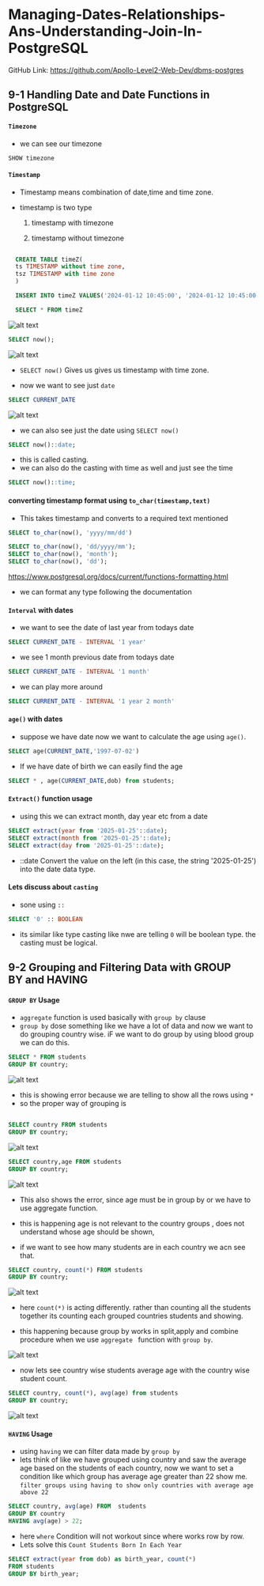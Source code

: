 # Managing-Dates-Relationships-Ans-Understanding-Join-In-PostgreSQL

GitHub Link: https://github.com/Apollo-Level2-Web-Dev/dbms-postgres

## 9-1 Handling Date and Date Functions in PostgreSQL

#### `Timezone`

- we can see our timezone

```sql
SHOW timezone
```

#### `Timestamp`

- Timestamp means combination of date,time and time zone.

- timestamp is two type

  1. timestamp with timezone

  2. timestamp without timezone

```sql

  CREATE TABLE timeZ(
  ts TIMESTAMP without time zone,
  tsz TIMESTAMP with time zone
  )

  INSERT INTO timeZ VALUES('2024-01-12 10:45:00', '2024-01-12 10:45:00')

  SELECT * FROM timeZ
```

![alt text](image-1.png)

```sql
SELECT now();
```

![alt text](image.png)

- `SELECT now()` Gives us gives us timestamp with time zone.

- now we want to see just `date`

```sql
SELECT CURRENT_DATE
```

![alt text](image-2.png)

- we can also see just the date using `SELECT now()`

```sql
SELECT now()::date;
```

- this is called casting.
- we can also do the casting with time as well and just see the time

```sql
SELECT now()::time;
```

#### converting timestamp format using `to_char(timestamp,text)`

- This takes timestamp and converts to a required text mentioned

```sql
SELECT to_char(now(), 'yyyy/mm/dd')
```

```sql
SELECT to_char(now(), 'dd/yyyy/mm');
SELECT to_char(now(), 'month');
SELECT to_char(now(), 'dd');
```

https://www.postgresql.org/docs/current/functions-formatting.html

- we can format any type following the documentation

#### `Interval` with dates

- we want to see the date of last year from todays date

```sql
SELECT CURRENT_DATE - INTERVAL '1 year'
```

- we see 1 month previous date from todays date

```sql
SELECT CURRENT_DATE - INTERVAL '1 month'
```

- we can play more around

```sql
SELECT CURRENT_DATE - INTERVAL '1 year 2 month'
```

#### `age()` with dates

- suppose we have date now we want to calculate the age using `age()`.

```sql
SELECT age(CURRENT_DATE,'1997-07-02')
```

- If we have date of birth we can easily find the age

```sql
SELECT * , age(CURRENT_DATE,dob) from students;
```

#### `Extract()` function usage

- using this we can extract month, day year etc from a date

```sql
SELECT extract(year from '2025-01-25'::date);
SELECT extract(month from '2025-01-25'::date);
SELECT extract(day from '2025-01-25'::date);
```

- ::date Convert the value on the left (in this case, the string '2025-01-25') into the date data type.

#### Lets discuss about `casting`

- sone using `::`

```sql
SELECT '0' :: BOOLEAN
```

- its similar like type casting like nwe are telling `0` will be boolean type. the casting must be logical.

## 9-2 Grouping and Filtering Data with GROUP BY and HAVING

#### `GROUP BY` Usage

- `aggregate` function is used basically with `group by` clause
- `group by` dose something like we have a lot of data and now we want to do grouping country wise. iF we want to do group by using blood group we can do this.

```sql
SELECT * FROM students
GROUP BY country;
```

![alt text](image-3.png)

- this is showing error because we are telling to show all the rows using `*`
- so the proper way of grouping is

```sql

SELECT country FROM students
GROUP BY country;
```

![alt text](image-5.png)

```sql
SELECT country,age FROM students
GROUP BY country;
```

![alt text](image-4.png)

- This also shows the error, since age must be in group by or we have to use aggregate function.
- this is happening age is not relevant to the country groups , does not understand whose age should be shown,

- if we want to see how many students are in each country we acn see that.

```sql
SELECT country, count(*) FROM students
GROUP BY country;
```

![alt text](image-6.png)

- here `count(*)` is acting differently. rather than counting all the students together its counting each grouped countries students and showing.

- this happening because group by works in split,apply and combine procedure when we use `aggregate ` function with `group by`.

![alt text](<WhatsApp Image 2025-05-19 at 11.30.56_fbaa4d2b.jpg>)

- now lets see country wise students average age with the country wise student count.

```sql
SELECT country, count(*), avg(age) from students
GROUP BY country;
```

![alt text](image-7.png)

#### `HAVING` Usage

- using `having` we can filter data made by `group by`
- lets think of like we have grouped using country and saw the average age based on the students of each country, now we want to set a condition like which group has average age greater than 22 show me. `filter groups using having to show only countries with average age above 22`

```sql
SELECT country, avg(age) FROM  students
GROUP BY country
HAVING avg(age) > 22;
```

- here `where` Condition will not workout since where works row by row.
- Lets solve this `Count Students Born In Each Year`

```sql
SELECT extract(year from dob) as birth_year, count(*)
FROM students
GROUP BY birth_year;
```
